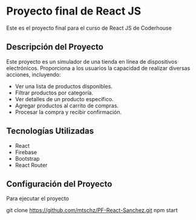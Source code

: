 # Proyecto final de React JS

Este es el proyecto final para el curso de React JS de Coderhouse 

## Descripción del Proyecto

Este proyecto es un simulador de una tienda en línea de dispositivos electrónicos. Proporciona a los usuarios la capacidad de realizar diversas acciones, incluyendo:

- Ver una lista de productos disponibles.
- Filtrar productos por categoría.
- Ver detalles de un producto específico.
- Agregar productos al carrito de compras.
- Procesar la compra y recibir confirmación.

## Tecnologías Utilizadas

- React
- Firebase
- Bootstrap
- React Router

## Configuración del Proyecto

Para ejecutar el proyecto 

git clone https://github.com/mtschz/PF-React-Sanchez.git
npm start
